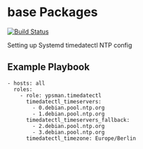 base Packages
=============
[![Build Status](https://travis-ci.org/ypsman/ansible-timedatectl.svg?branch=master)](https://travis-ci.org/ypsman/ansible-timedatectl)

Setting up Systemd timedatectl NTP config

Example Playbook
----------------

    - hosts: all
      roles:
        - role: ypsman.timedatectl
          timedatectl_timeservers:
            - 0.debian.pool.ntp.org
            - 1.debian.pool.ntp.org
          timedatectl_timeservers_fallback:
            - 2.debian.pool.ntp.org
            - 3.debian.pool.ntp.org
          timedatectl_timezone: Europe/Berlin

